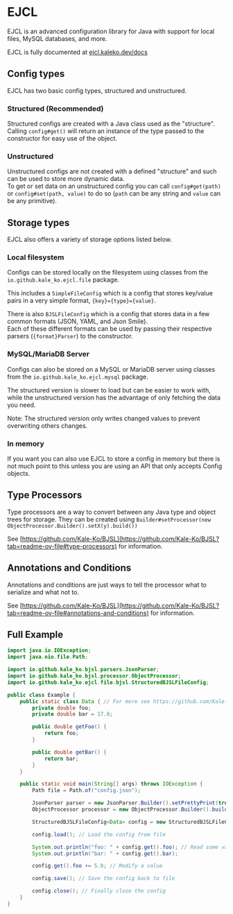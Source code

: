 # EJCL

EJCL is an advanced configuration library for Java with support for local files, MySQL databases, and more.

EJCL is fully documented at [ejcl.kaleko.dev/docs](https://ejcl.kaleko.dev/docs/)

## Config types

EJCL has two basic config types, structured and unstructured.

### Structured (Recommended)

Structured configs are created with a Java class used as the "structure".\
Calling `config#get()` will return an instance of the type passed to the constructor for easy use of the object.

### Unstructured

Unstructured configs are not created with a defined "structure" and such can be used to store more dynamic data.\
To get or set data on an unstructured config you can call `config#get(path)` or `config#set(path, value)` to do so (`path` can be any string and `value` can be any primitive).

## Storage types

EJCL also offers a variety of storage options listed below.

### Local filesystem

Configs can be stored locally on the filesystem using classes from the `io.github.kale_ko.ejcl.file` package.

This includes a `SimpleFileConfig` which is a config that stores key/value pairs in a very simple format, `{key}={type}={value}`.

There is also `BJSLFileConfig` which is a config that stores data in a few common formats (JSON, YAML, and Json Smile).\
Each of these different formats can be used by passing their respective parsers (`{format}Parser`) to the constructor.

### MySQL/MariaDB Server

Configs can also be stored on a MySQL or MariaDB server using classes from the `io.github.kale_ko.ejcl.mysql` package.

The structured version is slower to load but can be easier to work with, while the unstructured version has the advantage of only fetching the data you need.

Note: The structured version only writes changed values to prevent overwriting others changes.

### In memory

If you want you can also use EJCL to store a config in memory but there is not much point to this unless you are using an API that only accepts Config objects.

## Type Processors

Type processors are a way to convert between any Java type and object trees for storage. They can be created using `Builder#setProcessor(new ObjectProcessor.Builder().setX(y).build())`

See [https://github.com/Kale-Ko/BJSL](https://github.com/Kale-Ko/BJSL?tab=readme-ov-file#type-processors) for information.

## Annotations and Conditions

Annotations and conditions are just ways to tell the processor what to serialize and what not to.

See [https://github.com/Kale-Ko/BJSL](https://github.com/Kale-Ko/BJSL?tab=readme-ov-file#annotations-and-conditions) for information.

## Full Example

```java
import java.io.IOException;
import java.nio.file.Path;

import io.github.kale_ko.bjsl.parsers.JsonParser;
import io.github.kale_ko.bjsl.processor.ObjectProcessor;
import io.github.kale_ko.ejcl.file.bjsl.StructuredBJSLFileConfig;

public class Example {
    public static class Data { // For more see https://github.com/Kale-Ko/BJSL?tab=readme-ov-file#full-example
        private double foo;
        private double bar = 17.8;

        public double getFoo() {
            return foo;
        }

        public double getBar() {
            return bar;
        }
    }

    public static void main(String[] args) throws IOException {
        Path file = Path.of("config.json");

        JsonParser parser = new JsonParser.Builder().setPrettyPrint(true).build(); // Create a parser with default options
        ObjectProcessor processor = new ObjectProcessor.Builder().build(); // Create a processor with default options

        StructuredBJSLFileConfig<Data> config = new StructuredBJSLFileConfig.Builder<>(Data.class, file, parser).setProcessor(processor).build(); // Create a StructuredBJSLFileConfig with our processor

        config.load(); // Load the config from file

        System.out.println("foo: " + config.get().foo); // Read some values
        System.out.println("bar: " + config.get().bar);

        config.get().foo += 5.0; // Modify a value

        config.save(); // Save the config back to file

        config.close(); // Finally close the config
    }
}
```